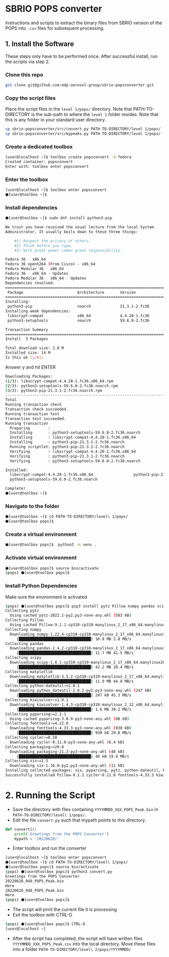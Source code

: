 # SBRIO POPS converter
Instructions and scripts to extract the binary files from SBRIO version of the POPS into ```.csv``` files for subsequent processing.

## 1. Install the Software
These steps only have to be performed once. After successful install, run the scripts via step 2.

### Clone this repo

```bash
git clone git@github.com:mdp-aerosol-group/sbrio-popsconverter.git
```

### Copy the script files
Place the script files in the ```level 1/pops/``` directory. Note that PATH-TO-DIRECTORY is the sub-path to where the ```level 1``` folder resides. Note that this is any folder in your standard user directory.

```bash
cp sbrio-popsconverter/src/convert.py PATH-TO-DIRECTORY/level 1/pops/
cp sbrio-popsconverter/src/mypeaks.py PATH-TO-DIRECTORY/level 1/pops/
```

### Create a dedicated toolbox 

```bash
[user@localhost ~]$ toolbox create popsconvert -d fedora
Created container: popsconvert
Enter with: toolbox enter popsconvert
```

### Enter the toolbox

```bash
[user@localhost ~]$ toolbox enter popsconvert
⬢[user@toolbox ~]$ 
```

### Install dependencies

```bash
⬢[user@toolbox ~]$ sudo dnf install python3-pip

We trust you have received the usual lecture from the local System
Administrator. It usually boils down to these three things:

    #1) Respect the privacy of others.
    #2) Think before you type.
    #3) With great power comes great responsibility.

Fedora 36 - x86_64                                                        19 MB/s |  81 MB     00:04    
Fedora 36 openh264 (From Cisco) - x86_64                                 1.7 kB/s | 2.5 kB     00:01    
Fedora Modular 36 - x86_64                                               4.0 MB/s | 2.4 MB     00:00    
Fedora 36 - x86_64 - Updates                                              14 MB/s |  18 MB     00:01    
Fedora Modular 36 - x86_64 - Updates                                     3.3 MB/s | 2.2 MB     00:00    
Dependencies resolved.
=========================================================================================================
 Package                        Architecture       Version                      Repository          Size
=========================================================================================================
Installing:
 python3-pip                    noarch             21.3.1-2.fc36                fedora             1.8 M
Installing weak dependencies:
 libxcrypt-compat               x86_64             4.4.28-1.fc36                fedora              90 k
 python3-setuptools             noarch             59.6.0-2.fc36                fedora             936 k

Transaction Summary
=========================================================================================================
Install  3 Packages

Total download size: 2.8 M
Installed size: 14 M
Is this ok [y/N]: 
```

Answer y and hit ENTER

```bash
Downloading Packages:
(1/3): libxcrypt-compat-4.4.28-1.fc36.x86_64.rpm                         307 kB/s |  90 kB     00:00    
(2/3): python3-setuptools-59.6.0-2.fc36.noarch.rpm                       3.0 MB/s | 936 kB     00:00    
(3/3): python3-pip-21.3.1-2.fc36.noarch.rpm                              5.7 MB/s | 1.8 MB     00:00    
---------------------------------------------------------------------------------------------------------
Total                                                                    5.4 MB/s | 2.8 MB     00:00     
Running transaction check
Transaction check succeeded.
Running transaction test
Transaction test succeeded.
Running transaction
  Preparing        :                                                                                 1/1 
  Installing       : python3-setuptools-59.6.0-2.fc36.noarch                                         1/3 
  Installing       : libxcrypt-compat-4.4.28-1.fc36.x86_64                                           2/3 
  Installing       : python3-pip-21.3.1-2.fc36.noarch                                                3/3 
  Running scriptlet: python3-pip-21.3.1-2.fc36.noarch                                                3/3 
  Verifying        : libxcrypt-compat-4.4.28-1.fc36.x86_64                                           1/3 
  Verifying        : python3-pip-21.3.1-2.fc36.noarch                                                2/3 
  Verifying        : python3-setuptools-59.6.0-2.fc36.noarch                                         3/3 

Installed:
  libxcrypt-compat-4.4.28-1.fc36.x86_64                  python3-pip-21.3.1-2.fc36.noarch               
  python3-setuptools-59.6.0-2.fc36.noarch               

Complete!
⬢[user@toolbox ~]$ 
```

### Navigate to the folder
```bash
⬢[user@toolbox ~]$ cd PATH-TO-DIRECTORY/level\ 1/pops/
⬢[user@toolbox pops]$ 
```

### Create a virtual environment
```bash
⬢[user@toolbox pops]$  python3 -m venv . 
```

### Activate virtual environment
```bash
⬢[user@toolbox pops]$ source bin/activate
(pops) ⬢[user@toolbox pops]$ 
```

### Install Python Dependencies
Make sure the environment is activated

```bash
(pops) ⬢[user@toolbox pops]$ pip3 install pytz Pillow numpy pandas scipy matplotlib
Collecting pytz
  Using cached pytz-2022.1-py2.py3-none-any.whl (503 kB)
Collecting Pillow
  Using cached Pillow-9.1.1-cp310-cp310-manylinux_2_17_x86_64.manylinux2014_x86_64.whl (3.1 MB)
Collecting numpy
  Downloading numpy-1.22.4-cp310-cp310-manylinux_2_17_x86_64.manylinux2014_x86_64.whl (16.8 MB)
     |████████████████████████████████| 16.8 MB 2.8 MB/s            
Collecting pandas
  Downloading pandas-1.4.2-cp310-cp310-manylinux_2_17_x86_64.manylinux2014_x86_64.whl (11.7 MB)
     |████████████████████████████████| 11.7 MB 41.5 MB/s            
Collecting scipy
  Downloading scipy-1.8.1-cp310-cp310-manylinux_2_17_x86_64.manylinux2014_x86_64.whl (42.2 MB)
     |████████████████████████████████| 42.2 MB 28.4 MB/s            
Collecting matplotlib
  Downloading matplotlib-3.5.2-cp310-cp310-manylinux_2_17_x86_64.manylinux2014_x86_64.whl (11.9 MB)
     |████████████████████████████████| 11.9 MB 44.8 MB/s            
Collecting python-dateutil>=2.8.1
  Downloading python_dateutil-2.8.2-py2.py3-none-any.whl (247 kB)
     |████████████████████████████████| 247 kB 45.3 MB/s            
Collecting kiwisolver>=1.0.1
  Downloading kiwisolver-1.4.3-cp310-cp310-manylinux_2_12_x86_64.manylinux2010_x86_64.whl (1.6 MB)
     |████████████████████████████████| 1.6 MB 39.2 MB/s            
Collecting pyparsing>=2.2.1
  Using cached pyparsing-3.0.9-py3-none-any.whl (98 kB)
Collecting fonttools>=4.22.0
  Downloading fonttools-4.33.3-py3-none-any.whl (930 kB)
     |████████████████████████████████| 930 kB 29.8 MB/s            
Collecting cycler>=0.10
  Downloading cycler-0.11.0-py3-none-any.whl (6.4 kB)
Collecting packaging>=20.0
  Downloading packaging-21.3-py3-none-any.whl (40 kB)
     |████████████████████████████████| 40 kB 19.9 MB/s            
Collecting six>=1.5
  Downloading six-1.16.0-py2.py3-none-any.whl (11 kB)
Installing collected packages: six, pyparsing, pytz, python-dateutil, Pillow, packaging, numpy, kiwisolver, fonttools, cycler, scipy, pandas, matplotlib
Successfully installed Pillow-9.1.1 cycler-0.11.0 fonttools-4.33.3 kiwisolver-1.4.3 matplotlib-3.5.2 numpy-1.22.4 packaging-21.3 pandas-1.4.2 pyparsing-3.0.9 python-dateutil-2.8.2 pytz-2022.1 scipy-1.8.1 six-1.16.0
```

# 2. Running the Script
- Save the directory with files containing ```YYYYMMDD_XXX_POPS_Peak.bin``` in ```PATH-TO-DIRECTORY/level\ 1/pops/```.
- Edit the file ```convert.py``` such that mypath points to this directory.
```python
def convert():
    print('Greetings from the POPS Converter')
    mypath = '20220620/'
```
- Enter toolbox and run the converter
```bash
[user@localhost ~]$ toolbox enter popsconvert
⬢[user@toolbox ~]$ cd PATH-TO-DIRECTORY/level\ 1/pops/
⬢[user@toolbox pops]$ source bin/activate
(pops) ⬢[user@toolbox pops]$ python3 convert.py 
Greetings from the POPS Converter
20220620_049_POPS_Peak.bin
Here
20220620_048_POPS_Peak.bin
Here
(pops) ⬢[user@toolbox pops]$ 
```
- The script will print the current file it is processing
- Exit the toolbox with CTRL-D 
```bash
(pops) ⬢[user@toolbox pops]$ CTRL-D
[user@localhost ~]
```

- After the script has completed, the script will have written files ```YYYYMMDD_XXX_POPS_Peak.csv``` into the local directory. Move these files into a folder ```PATH-TO-DIRECTORY/level\ 2/pops/YYYYMMDD/```

